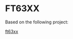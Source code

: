 # FT63XX

Based on the following project:

[ft63xx](https://github.com/imliubo/M5Stack-micropython/blob/develop-m5stack-master/ports/esp32/boards/M5STACK_CORE2/modules/ft63xx.py)
